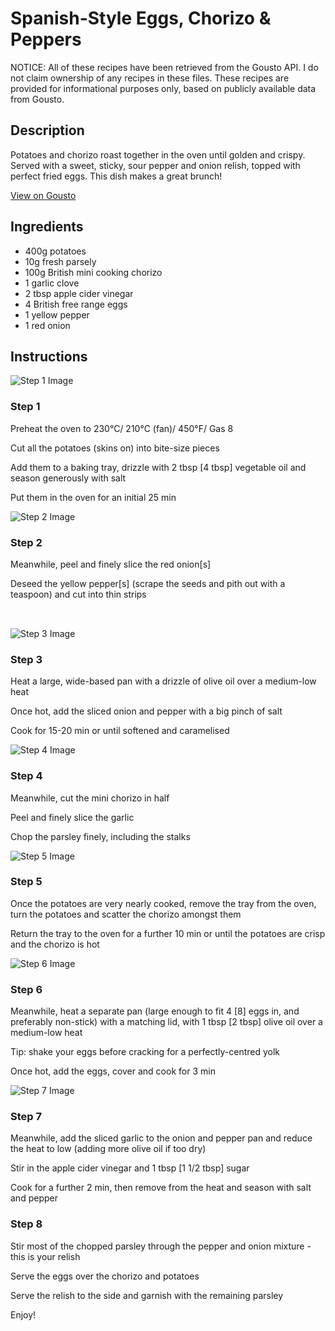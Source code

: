 # Spanish-Style Eggs, Chorizo & Peppers

NOTICE: All of these recipes have been retrieved from the Gousto API. I do not claim ownership of any recipes in these files. These recipes are provided for informational purposes only, based on publicly available data from Gousto.

## Description

Potatoes and chorizo roast together in the oven until golden and crispy.  Served with a sweet, sticky, sour pepper and onion relish, topped with perfect fried eggs. This dish makes a great brunch!

[View on Gousto](https://www.gousto.co.uk/recipes/cookbook/spanish-style-eggs-chorizo-peppers)

## Ingredients

- 400g potatoes
- 10g fresh parsely 
- 100g British mini cooking chorizo
- 1 garlic clove
- 2 tbsp apple cider vinegar 
- 4 British free range eggs 
- 1 yellow pepper
- 1 red onion

## Instructions

![Step 1 Image](https://production-media.gousto.co.uk/cms/recipe-step-image/459_step-1-x200.jpg)

### Step 1

Preheat the oven to 230&deg;C/ 210&deg;C (fan)/ 450&deg;F/ Gas 8


Cut all the potatoes (skins on) into bite-size pieces&nbsp;


Add&nbsp;them to a baking tray, drizzle with 2 tbsp<span class="text-danger">&nbsp;[4 tbsp]</span>&nbsp;vegetable oil and season generously&nbsp;with salt&nbsp;


Put them in the oven for an initial 25 min

![Step 2 Image](https://production-media.gousto.co.uk/cms/recipe-step-image/459_step-2-x200.jpg)

### Step 2

Meanwhile, peel&nbsp;and finely slice the red onion<span class="text-danger">[s]</span>


Deseed the yellow&nbsp;pepper<span class="text-danger">[s]</span> (scrape the seeds and pith out with a teaspoon) and cut into thin strips


<span style="font-family: Lato; font-size: 15px; white-space: pre-wrap;">&nbsp;</span>

![Step 3 Image](https://production-media.gousto.co.uk/cms/recipe-step-image/459_step-3-x200.jpg)

### Step 3

Heat a large, wide-based pan with a drizzle of&nbsp;olive oil over a medium-low heat&nbsp;


Once hot, add the sliced onion and pepper with a big pinch of salt


Cook for 15-20 min or until softened and caramelised

![Step 4 Image](https://production-media.gousto.co.uk/cms/recipe-step-image/459_step-4-x200.jpg)

### Step 4

Meanwhile, cut the&nbsp;mini chorizo in half


Peel and finely slice the garlic


Chop the parsley finely, including the stalks

![Step 5 Image](https://production-media.gousto.co.uk/cms/recipe-step-image/459_step-5-x200.jpg)

### Step 5

Once&nbsp;the potatoes are very nearly cooked, remove the tray from the oven, turn the potatoes and scatter the chorizo amongst them


Return the tray to the oven for a further 10 min or until the potatoes are crisp and the chorizo is hot

![Step 6 Image](https://production-media.gousto.co.uk/cms/recipe-step-image/459_step-6-x200.jpg)

### Step 6

Meanwhile, heat a separate pan (large enough to fit 4 <span class="text-danger">[8]</span>&nbsp;eggs in, and preferably non-stick) with a matching lid, with 1 tbsp&nbsp;<span class="text-danger">[2 tbsp]</span>&nbsp;olive oil over a medium-low heat


Tip:&nbsp;shake your eggs before cracking for a perfectly-centred yolk


Once&nbsp;hot, add the eggs, cover and cook for 3 min

![Step 7 Image](https://production-media.gousto.co.uk/cms/recipe-step-image/459_step-7-x200.jpg)

### Step 7

Meanwhile, add the sliced garlic to the onion and pepper pan and reduce the heat to low (adding more olive oil if too dry)


Stir in&nbsp;the&nbsp;apple cider vinegar and 1 tbsp <span class="text-danger">[1 1/2 tbsp]</span>&nbsp;sugar


Cook for a further 2 min, then remove from the heat and season with salt and pepper

### Step 8

Stir most of the chopped parsley through the pepper and onion mixture - this is your relish


Serve the eggs over the chorizo and potatoes


Serve the&nbsp;relish to the side and garnish with the remaining parsley


Enjoy!

